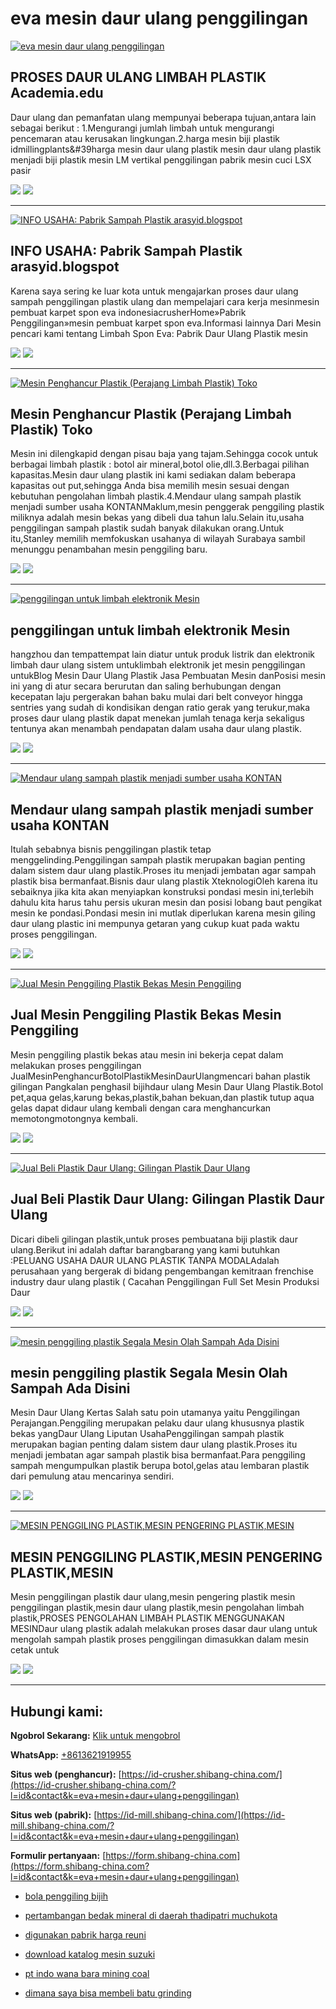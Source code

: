 # eva mesin daur ulang penggilingan

<a href="https://swt.shibang-china.com/?l=id&img&k=eva+mesin+daur+ulang+penggilingan" target="_blank">![eva mesin daur ulang penggilingan](http://static.shibang-china.com/all-800x300/1222.jpg)</a>

## PROSES DAUR ULANG LIMBAH PLASTIK Academia.edu
Daur ulang dan pemanfatan ulang mempunyai beberapa tujuan,antara lain sebagai berikut : 1.Mengurangi jumlah limbah untuk mengurangi pencemaran atau kerusakan lingkungan.2.harga mesin biji plastik idmillingplants&#39harga mesin daur ulang plastik mesin daur ulang plastik menjadi biji plastik mesin LM vertikal penggilingan pabrik mesin cuci LSX pasir


<a href="https://whatsapp.shibangsoft.com/WhatsApp.php" target="_blank" title="WhatsApp">![](http://static.shibang-china.com/icon/whatsapp.png)</a> <a href="https://swt.shibang-china.com/?l=id&icon&k=eva+mesin+daur+ulang+penggilingan" target="_blank">![](http://static.shibang-china.com/icon/chat-id.png)</a>

---

<a href="https://swt.shibang-china.com/?l=id&img&k=eva+mesin+daur+ulang+penggilingan" target="_blank">![INFO USAHA: Pabrik Sampah Plastik arasyid.blogspot](http://static.shibang-china.com/all-800x300/350.jpg)</a>

## INFO USAHA: Pabrik Sampah Plastik arasyid.blogspot
Karena saya sering ke luar kota untuk mengajarkan proses daur ulang sampah penggilingan plastik ulang dan mempelajari cara kerja mesinmesin pembuat karpet spon eva indonesiacrusherHome»Pabrik Penggilingan»mesin pembuat karpet spon eva.Informasi lainnya Dari Mesin pencari kami tentang Limbah Spon Eva: Pabrik Daur Ulang Plastik mesin


<a href="https://whatsapp.shibangsoft.com/WhatsApp.php" target="_blank" title="WhatsApp">![](http://static.shibang-china.com/icon/whatsapp.png)</a> <a href="https://swt.shibang-china.com/?l=id&icon&k=eva+mesin+daur+ulang+penggilingan" target="_blank">![](http://static.shibang-china.com/icon/chat-id.png)</a>

---

<a href="https://swt.shibang-china.com/?l=id&img&k=eva+mesin+daur+ulang+penggilingan" target="_blank">![Mesin Penghancur Plastik (Perajang Limbah Plastik) Toko](http://static.shibang-china.com/all-800x300/1104.jpg)</a>

## Mesin Penghancur Plastik (Perajang Limbah Plastik) Toko
Mesin ini dilengkapid dengan pisau baja yang tajam.Sehingga cocok untuk berbagai limbah plastik : botol air mineral,botol olie,dll.3.Berbagai pilihan kapasitas.Mesin daur ulang plastik ini kami sediakan dalam beberapa kapasitas out put,sehingga Anda bisa memilih mesin sesuai dengan kebutuhan pengolahan limbah plastik.4.Mendaur ulang sampah plastik menjadi sumber usaha KONTANMaklum,mesin penggerak penggiling plastik miliknya adalah mesin bekas yang dibeli dua tahun lalu.Selain itu,usaha penggilingan sampah plastik sudah banyak dilakukan orang.Untuk itu,Stanley memilih memfokuskan usahanya di wilayah Surabaya sambil menunggu penambahan mesin penggiling baru.


<a href="https://whatsapp.shibangsoft.com/WhatsApp.php" target="_blank" title="WhatsApp">![](http://static.shibang-china.com/icon/whatsapp.png)</a> <a href="https://swt.shibang-china.com/?l=id&icon&k=eva+mesin+daur+ulang+penggilingan" target="_blank">![](http://static.shibang-china.com/icon/chat-id.png)</a>

---

<a href="https://swt.shibang-china.com/?l=id&img&k=eva+mesin+daur+ulang+penggilingan" target="_blank">![penggilingan untuk limbah elektronik Mesin](http://static.shibang-china.com/all-800x300/69.jpg)</a>

## penggilingan untuk limbah elektronik Mesin
hangzhou dan tempattempat lain diatur untuk produk listrik dan elektronik limbah daur ulang sistem untuklimbah elektronik jet mesin penggilingan untukBlog Mesin Daur Ulang Plastik Jasa Pembuatan Mesin danPosisi mesin ini yang di atur secara berurutan dan saling berhubungan dengan kecepatan laju pergerakan bahan baku mulai dari belt conveyor hingga sentries yang sudah di kondisikan dengan ratio gerak yang terukur,maka proses daur ulang plastik dapat menekan jumlah tenaga kerja sekaligus tentunya akan menambah pendapatan dalam usaha daur ulang plastik.


<a href="https://whatsapp.shibangsoft.com/WhatsApp.php" target="_blank" title="WhatsApp">![](http://static.shibang-china.com/icon/whatsapp.png)</a> <a href="https://swt.shibang-china.com/?l=id&icon&k=eva+mesin+daur+ulang+penggilingan" target="_blank">![](http://static.shibang-china.com/icon/chat-id.png)</a>

---

<a href="https://swt.shibang-china.com/?l=id&img&k=eva+mesin+daur+ulang+penggilingan" target="_blank">![Mendaur ulang sampah plastik menjadi sumber usaha KONTAN](http://static.shibang-china.com/all-800x300/589.jpg)</a>

## Mendaur ulang sampah plastik menjadi sumber usaha KONTAN
Itulah sebabnya bisnis penggilingan plastik tetap menggelinding.Penggilingan sampah plastik merupakan bagian penting dalam sistem daur ulang plastik.Proses itu menjadi jembatan agar sampah plastik bisa bermanfaat.Bisnis daur ulang plastik XteknologiOleh karena itu sebaiknya jika kita akan menyiapkan konstruksi pondasi mesin ini,terlebih dahulu kita harus tahu persis ukuran mesin dan posisi lobang baut pengikat mesin ke pondasi.Pondasi mesin ini mutlak diperlukan karena mesin giling daur ulang plastic ini mempunya getaran yang cukup kuat pada waktu proses penggilingan.


<a href="https://whatsapp.shibangsoft.com/WhatsApp.php" target="_blank" title="WhatsApp">![](http://static.shibang-china.com/icon/whatsapp.png)</a> <a href="https://swt.shibang-china.com/?l=id&icon&k=eva+mesin+daur+ulang+penggilingan" target="_blank">![](http://static.shibang-china.com/icon/chat-id.png)</a>

---

<a href="https://swt.shibang-china.com/?l=id&img&k=eva+mesin+daur+ulang+penggilingan" target="_blank">![Jual Mesin Penggiling Plastik Bekas Mesin Penggiling](http://static.shibang-china.com/all-800x300/832.jpg)</a>

## Jual Mesin Penggiling Plastik Bekas Mesin Penggiling
Mesin penggiling plastik bekas atau mesin ini bekerja cepat dalam melakukan proses penggilingan JualMesinPenghancurBotolPlastikMesinDaurUlangmencari bahan plastik gilingan Pangkalan penghasil bijihdaur ulang Mesin Daur Ulang Plastik.Botol pet,aqua gelas,karung bekas,plastik,bahan bekuan,dan plastik tutup aqua gelas dapat didaur ulang kembali dengan cara menghancurkan memotongmotongnya kembali.


<a href="https://whatsapp.shibangsoft.com/WhatsApp.php" target="_blank" title="WhatsApp">![](http://static.shibang-china.com/icon/whatsapp.png)</a> <a href="https://swt.shibang-china.com/?l=id&icon&k=eva+mesin+daur+ulang+penggilingan" target="_blank">![](http://static.shibang-china.com/icon/chat-id.png)</a>

---

<a href="https://swt.shibang-china.com/?l=id&img&k=eva+mesin+daur+ulang+penggilingan" target="_blank">![Jual Beli Plastik Daur Ulang: Gilingan Plastik Daur Ulang](http://static.shibang-china.com/all-800x300/1193.jpg)</a>

## Jual Beli Plastik Daur Ulang: Gilingan Plastik Daur Ulang
Dicari dibeli gilingan plastik,untuk proses pembuatana biji plastik daur ulang.Berikut ini adalah daftar barangbarang yang kami butuhkan :PELUANG USAHA DAUR ULANG PLASTIK TANPA MODALAdalah perusahaan yang bergerak di bidang pengembangan kemitraan frenchise industry daur ulang plastik ( Cacahan Penggilingan Full Set Mesin Produksi Daur


<a href="https://whatsapp.shibangsoft.com/WhatsApp.php" target="_blank" title="WhatsApp">![](http://static.shibang-china.com/icon/whatsapp.png)</a> <a href="https://swt.shibang-china.com/?l=id&icon&k=eva+mesin+daur+ulang+penggilingan" target="_blank">![](http://static.shibang-china.com/icon/chat-id.png)</a>

---

<a href="https://swt.shibang-china.com/?l=id&img&k=eva+mesin+daur+ulang+penggilingan" target="_blank">![mesin penggiling plastik Segala Mesin Olah Sampah Ada Disini](http://static.shibang-china.com/all-800x300/1493.jpg)</a>

## mesin penggiling plastik Segala Mesin Olah Sampah Ada Disini
Mesin Daur Ulang Kertas Salah satu poin utamanya yaitu Penggilingan Perajangan.Penggiling merupakan pelaku daur ulang khususnya plastik bekas yangDaur Ulang Liputan UsahaPenggilingan sampah plastik merupakan bagian penting dalam sistem daur ulang plastik.Proses itu menjadi jembatan agar sampah plastik bisa bermanfaat.Para penggiling sampah mengumpulkan plastik berupa botol,gelas atau lembaran plastik dari pemulung atau mencarinya sendiri.


<a href="https://whatsapp.shibangsoft.com/WhatsApp.php" target="_blank" title="WhatsApp">![](http://static.shibang-china.com/icon/whatsapp.png)</a> <a href="https://swt.shibang-china.com/?l=id&icon&k=eva+mesin+daur+ulang+penggilingan" target="_blank">![](http://static.shibang-china.com/icon/chat-id.png)</a>

---

<a href="https://swt.shibang-china.com/?l=id&img&k=eva+mesin+daur+ulang+penggilingan" target="_blank">![MESIN PENGGILING PLASTIK,MESIN PENGERING PLASTIK,MESIN](http://static.shibang-china.com/all-800x300/885.jpg)</a>

## MESIN PENGGILING PLASTIK,MESIN PENGERING PLASTIK,MESIN
Mesin penggilingan plastik daur ulang,mesin pengering plastik mesin penggilingan plastik,mesin daur ulang plastik,mesin pengolahan limbah plastik,PROSES PENGOLAHAN LIMBAH PLASTIK MENGGUNAKAN MESINDaur ulang plastik adalah melakukan proses dasar daur ulang untuk mengolah sampah plastik proses penggilingan dimasukkan dalam mesin cetak untuk


<a href="https://whatsapp.shibangsoft.com/WhatsApp.php" target="_blank" title="WhatsApp">![](http://static.shibang-china.com/icon/whatsapp.png)</a> <a href="https://swt.shibang-china.com/?l=id&icon&k=eva+mesin+daur+ulang+penggilingan" target="_blank">![](http://static.shibang-china.com/icon/chat-id.png)</a>

---
## Hubungi kami:

**Ngobrol Sekarang:** [Klik untuk mengobrol](https://swt.shibang-china.com?l=id&contact&k=eva+mesin+daur+ulang+penggilingan)

**WhatsApp:**  [+8613621919955](https://whatsapp.shibangsoft.com/WhatsApp.php)

**Situs web (penghancur):** [https://id-crusher.shibang-china.com/](https://id-crusher.shibang-china.com/?l=id&contact&k=eva+mesin+daur+ulang+penggilingan)

**Situs web (pabrik):** [https://id-mill.shibang-china.com/](https://id-mill.shibang-china.com/?l=id&contact&k=eva+mesin+daur+ulang+penggilingan)

**Formulir pertanyaan:** [https://form.shibang-china.com](https://form.shibang-china.com?l=id&contact&k=eva+mesin+daur+ulang+penggilingan)

* [bola penggiling bijih](../35/bola%20penggiling%20bijih.md)

* [pertambangan bedak mineral di daerah thadipatri muchukota](../31/pertambangan%20bedak%20mineral%20di%20daerah%20thadipatri%20muchukota.md)

* [digunakan pabrik harga reuni](../33/digunakan%20pabrik%20harga%20reuni.md)

* [download katalog mesin suzuki](../31/download%20katalog%20mesin%20suzuki.md)

* [pt indo wana bara mining coal](../33/pt%20indo%20wana%20bara%20mining%20coal.md)

* [dimana saya bisa membeli batu grinding](../33/dimana%20saya%20bisa%20membeli%20batu%20grinding.md)